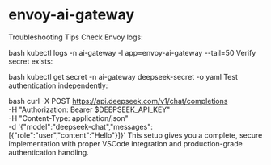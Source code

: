# envoy-ai-gateway

Troubleshooting Tips
Check Envoy logs:

bash
kubectl logs -n ai-gateway -l app=envoy-ai-gateway --tail=50
Verify secret exists:

bash
kubectl get secret -n ai-gateway deepseek-secret -o yaml
Test authentication independently:

bash
curl -X POST https://api.deepseek.com/v1/chat/completions \
  -H "Authorization: Bearer $DEEPSEEK_API_KEY" \
  -H "Content-Type: application/json" \
  -d '{"model":"deepseek-chat","messages":[{"role":"user","content":"Hello"}]}'
This setup gives you a complete, secure implementation with proper VSCode integration and production-grade authentication handling.


